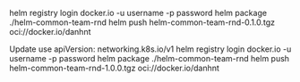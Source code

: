 helm registry login docker.io -u username -p password 
helm package ./helm-common-team-rnd
helm push helm-common-team-rnd-0.1.0.tgz oci://docker.io/danhnt

Update use apiVersion: networking.k8s.io/v1
helm registry login docker.io -u username -p password 
helm package ./helm-common-team-rnd
helm push helm-common-team-rnd-1.0.0.tgz oci://docker.io/danhnt